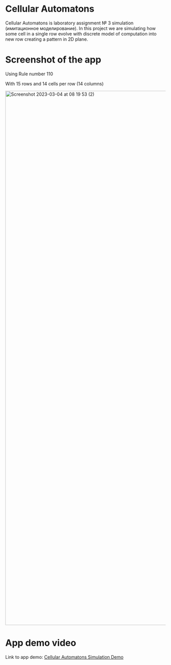 # Cellular Automatons
Cellular Automatons is laboratory assignment № 3 simulation (имитационное моделирование). In this project we are simulating how some cell in a single row evolve with discrete model of computation into new row creating a pattern in 2D plane.

# Screenshot of the app
Using Rule number 110

With 15 rows and 14 cells per row (14 columns)

<img width="1680" alt="Screenshot 2023-03-04 at 08 19 53 (2)" src="https://user-images.githubusercontent.com/80201768/222867983-1c28570d-d795-443e-b8ac-38a52647de7b.png">

# App demo video
Link to app demo: [Cellular Automatons Simulation Demo](https://drive.google.com/file/d/1pAPyqpDLtN-5ukxl6S1Pe_sKNUSZuTyQ/view?usp=share_link)
